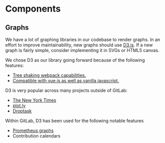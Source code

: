 # Components

## Graphs

We have a lot of graphing libraries in our codebase to render graphs. In an effort to improve maintainability, new graphs should use [D3.js](https://d3js.org/). If a new graph is fairly simple, consider implementing it in SVGs or HTML5 canvas.

We chose D3 as our library going forward because of the following features:

* [Tree shaking webpack capabilities.](https://github.com/d3/d3/blob/master/CHANGES.md#changes-in-d3-40)
* [Compatible with vue.js as well as vanilla javascript.](https://github.com/d3/d3/blob/master/CHANGES.md#changes-in-d3-40)

D3 is very popular across many projects outside of GitLab:

* [The New York Times](https://archive.nytimes.com/www.nytimes.com/interactive/2012/02/13/us/politics/2013-budget-proposal-graphic.html)
* [plot.ly](https://plot.ly/)
* [Droptask](https://www.droptask.com/)

Within GitLab, D3 has been used for the following notable features

* [Prometheus graphs](https://docs.gitlab.com/ee/user/project/integrations/prometheus.html)
* Contribution calendars
